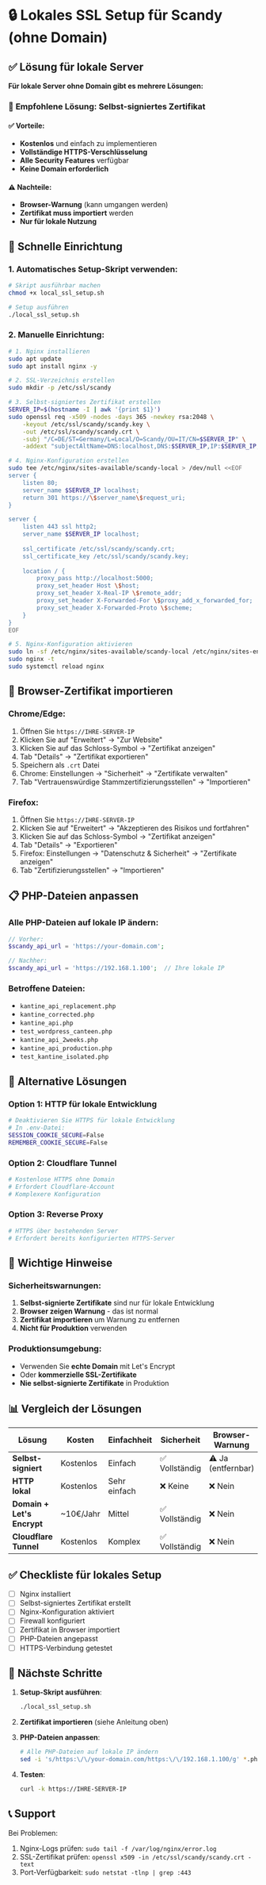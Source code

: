 # 🔒 Lokales SSL Setup für Scandy (ohne Domain)

## ✅ Lösung für lokale Server

**Für lokale Server ohne Domain gibt es mehrere Lösungen:**

### 🎯 **Empfohlene Lösung: Selbst-signiertes Zertifikat**

#### ✅ Vorteile:
- **Kostenlos** und einfach zu implementieren
- **Vollständige HTTPS-Verschlüsselung**
- **Alle Security Features** verfügbar
- **Keine Domain erforderlich**

#### ⚠️ Nachteile:
- **Browser-Warnung** (kann umgangen werden)
- **Zertifikat muss importiert** werden
- **Nur für lokale Nutzung**

## 🚀 Schnelle Einrichtung

### 1. **Automatisches Setup-Skript verwenden:**

```bash
# Skript ausführbar machen
chmod +x local_ssl_setup.sh

# Setup ausführen
./local_ssl_setup.sh
```

### 2. **Manuelle Einrichtung:**

```bash
# 1. Nginx installieren
sudo apt update
sudo apt install nginx -y

# 2. SSL-Verzeichnis erstellen
sudo mkdir -p /etc/ssl/scandy

# 3. Selbst-signiertes Zertifikat erstellen
SERVER_IP=$(hostname -I | awk '{print $1}')
sudo openssl req -x509 -nodes -days 365 -newkey rsa:2048 \
    -keyout /etc/ssl/scandy/scandy.key \
    -out /etc/ssl/scandy/scandy.crt \
    -subj "/C=DE/ST=Germany/L=Local/O=Scandy/OU=IT/CN=$SERVER_IP" \
    -addext "subjectAltName=DNS:localhost,DNS:$SERVER_IP,IP:$SERVER_IP,IP:127.0.0.1"

# 4. Nginx-Konfiguration erstellen
sudo tee /etc/nginx/sites-available/scandy-local > /dev/null <<EOF
server {
    listen 80;
    server_name $SERVER_IP localhost;
    return 301 https://\$server_name\$request_uri;
}

server {
    listen 443 ssl http2;
    server_name $SERVER_IP localhost;
    
    ssl_certificate /etc/ssl/scandy/scandy.crt;
    ssl_certificate_key /etc/ssl/scandy/scandy.key;
    
    location / {
        proxy_pass http://localhost:5000;
        proxy_set_header Host \$host;
        proxy_set_header X-Real-IP \$remote_addr;
        proxy_set_header X-Forwarded-For \$proxy_add_x_forwarded_for;
        proxy_set_header X-Forwarded-Proto \$scheme;
    }
}
EOF

# 5. Nginx-Konfiguration aktivieren
sudo ln -sf /etc/nginx/sites-available/scandy-local /etc/nginx/sites-enabled/
sudo nginx -t
sudo systemctl reload nginx
```

## 🔧 Browser-Zertifikat importieren

### **Chrome/Edge:**
1. Öffnen Sie `https://IHRE-SERVER-IP`
2. Klicken Sie auf "Erweitert" → "Zur Website"
3. Klicken Sie auf das Schloss-Symbol → "Zertifikat anzeigen"
4. Tab "Details" → "Zertifikat exportieren"
5. Speichern als `.crt` Datei
6. Chrome: Einstellungen → "Sicherheit" → "Zertifikate verwalten"
7. Tab "Vertrauenswürdige Stammzertifizierungsstellen" → "Importieren"

### **Firefox:**
1. Öffnen Sie `https://IHRE-SERVER-IP`
2. Klicken Sie auf "Erweitert" → "Akzeptieren des Risikos und fortfahren"
3. Klicken Sie auf das Schloss-Symbol → "Zertifikat anzeigen"
4. Tab "Details" → "Exportieren"
5. Firefox: Einstellungen → "Datenschutz & Sicherheit" → "Zertifikate anzeigen"
6. Tab "Zertifizierungsstellen" → "Importieren"

## 📋 PHP-Dateien anpassen

### **Alle PHP-Dateien auf lokale IP ändern:**

```php
// Vorher:
$scandy_api_url = 'https://your-domain.com';

// Nachher:
$scandy_api_url = 'https://192.168.1.100';  // Ihre lokale IP
```

### **Betroffene Dateien:**
- `kantine_api_replacement.php`
- `kantine_corrected.php`
- `kantine_api.php`
- `test_wordpress_canteen.php`
- `kantine_api_2weeks.php`
- `kantine_api_production.php`
- `test_kantine_isolated.php`

## 🔄 Alternative Lösungen

### **Option 1: HTTP für lokale Entwicklung**
```bash
# Deaktivieren Sie HTTPS für lokale Entwicklung
# In .env-Datei:
SESSION_COOKIE_SECURE=False
REMEMBER_COOKIE_SECURE=False
```

### **Option 2: Cloudflare Tunnel**
```bash
# Kostenlose HTTPS ohne Domain
# Erfordert Cloudflare-Account
# Komplexere Konfiguration
```

### **Option 3: Reverse Proxy**
```bash
# HTTPS über bestehenden Server
# Erfordert bereits konfigurierten HTTPS-Server
```

## 🚨 Wichtige Hinweise

### **Sicherheitswarnungen:**
1. **Selbst-signierte Zertifikate** sind nur für lokale Entwicklung
2. **Browser zeigen Warnung** - das ist normal
3. **Zertifikat importieren** um Warnung zu entfernen
4. **Nicht für Produktion** verwenden

### **Produktionsumgebung:**
- Verwenden Sie **echte Domain** mit Let's Encrypt
- Oder **kommerzielle SSL-Zertifikate**
- **Nie selbst-signierte Zertifikate** in Produktion

## 📊 Vergleich der Lösungen

| Lösung | Kosten | Einfachheit | Sicherheit | Browser-Warnung |
|--------|--------|-------------|------------|-----------------|
| **Selbst-signiert** | Kostenlos | Einfach | ✅ Vollständig | ⚠️ Ja (entfernbar) |
| **HTTP lokal** | Kostenlos | Sehr einfach | ❌ Keine | ❌ Nein |
| **Domain + Let's Encrypt** | ~10€/Jahr | Mittel | ✅ Vollständig | ❌ Nein |
| **Cloudflare Tunnel** | Kostenlos | Komplex | ✅ Vollständig | ❌ Nein |

## ✅ Checkliste für lokales Setup

- [ ] Nginx installiert
- [ ] Selbst-signiertes Zertifikat erstellt
- [ ] Nginx-Konfiguration aktiviert
- [ ] Firewall konfiguriert
- [ ] Zertifikat in Browser importiert
- [ ] PHP-Dateien angepasst
- [ ] HTTPS-Verbindung getestet

## 🚀 Nächste Schritte

1. **Setup-Skript ausführen**:
   ```bash
   ./local_ssl_setup.sh
   ```

2. **Zertifikat importieren** (siehe Anleitung oben)

3. **PHP-Dateien anpassen**:
   ```bash
   # Alle PHP-Dateien auf lokale IP ändern
   sed -i 's/https:\/\/your-domain.com/https:\/\/192.168.1.100/g' *.php
   ```

4. **Testen**:
   ```bash
   curl -k https://IHRE-SERVER-IP
   ```

## 📞 Support

Bei Problemen:
1. Nginx-Logs prüfen: `sudo tail -f /var/log/nginx/error.log`
2. SSL-Zertifikat prüfen: `openssl x509 -in /etc/ssl/scandy/scandy.crt -text`
3. Port-Verfügbarkeit: `sudo netstat -tlnp | grep :443` 